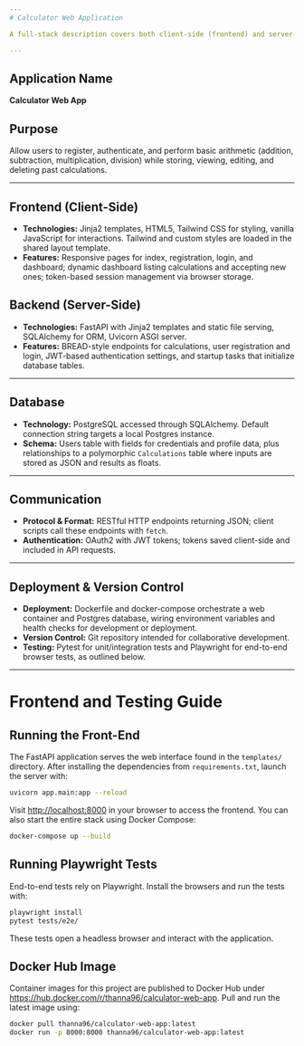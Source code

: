 ```yaml
---
# Calculator Web Application

A full-stack description covers both client-side (frontend) and server-side (backend) layers, alongside database and communication details.

---
```


## Application Name
**Calculator Web App**

## Purpose
Allow users to register, authenticate, and perform basic arithmetic (addition, subtraction, multiplication, division) while storing, viewing, editing, and deleting past calculations.

---

## Frontend (Client-Side)
- **Technologies:** Jinja2 templates, HTML5, Tailwind CSS for styling, vanilla JavaScript for interactions. Tailwind and custom styles are loaded in the shared layout template.
- **Features:** Responsive pages for index, registration, login, and dashboard; dynamic dashboard listing calculations and accepting new ones; token-based session management via browser storage.

## Backend (Server-Side)
- **Technologies:** FastAPI with Jinja2 templates and static file serving, SQLAlchemy for ORM, Uvicorn ASGI server.
- **Features:** BREAD-style endpoints for calculations, user registration and login, JWT-based authentication settings, and startup tasks that initialize database tables.

---

## Database
- **Technology:** PostgreSQL accessed through SQLAlchemy. Default connection string targets a local Postgres instance.
- **Schema:** Users table with fields for credentials and profile data, plus relationships to a polymorphic `Calculations` table where inputs are stored as JSON and results as floats.

---

## Communication
- **Protocol & Format:** RESTful HTTP endpoints returning JSON; client scripts call these endpoints with `fetch`.
- **Authentication:** OAuth2 with JWT tokens; tokens saved client-side and included in API requests.

---

## Deployment & Version Control
- **Deployment:** Dockerfile and docker-compose orchestrate a web container and Postgres database, wiring environment variables and health checks for development or deployment.
- **Version Control:** Git repository intended for collaborative development.
- **Testing:** Pytest for unit/integration tests and Playwright for end-to-end browser tests, as outlined below.

---

# Frontend and Testing Guide

## Running the Front-End

The FastAPI application serves the web interface found in the `templates/` directory.
After installing the dependencies from `requirements.txt`, launch the server with:

```bash
uvicorn app.main:app --reload
```

Visit <http://localhost:8000> in your browser to access the frontend.
You can also start the entire stack using Docker Compose:

```bash
docker-compose up --build
```

## Running Playwright Tests

End-to-end tests rely on Playwright. Install the browsers and run the tests with:

```bash
playwright install
pytest tests/e2e/
```

These tests open a headless browser and interact with the application.

## Docker Hub Image

Container images for this project are published to Docker Hub under
https://hub.docker.com/r/thanna96/calculator-web-app.
Pull and run the latest image using:

```bash
docker pull thanna96/calculator-web-app:latest
docker run -p 8000:8000 thanna96/calculator-web-app:latest
```
